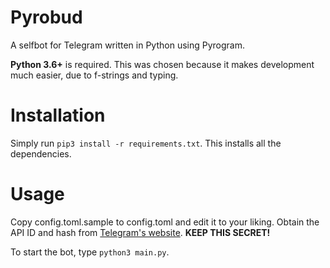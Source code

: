 # Pyrobud

A selfbot for Telegram written in Python using Pyrogram.

**Python 3.6+** is required.
This was chosen because it makes development much easier, due to f-strings and typing.

# Installation
Simply run `pip3 install -r requirements.txt`. This installs all the dependencies.

# Usage
Copy config.toml.sample to config.toml and edit it to your liking.
Obtain the API ID and hash from [Telegram's website](https://my.telegram.org/apps).
**KEEP THIS SECRET!**

To start the bot, type `python3 main.py`.
